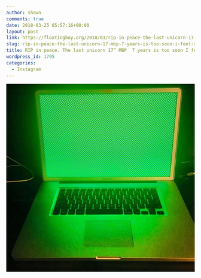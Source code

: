 ```yaml
---
author: shawn
comments: true
date: 2018-03-25 05:57:16+00:00
layout: post
link: https://floatingboy.org/2018/03/rip-in-peace-the-last-unicorn-17-mbp-7-years-is-too-soon-i-feel-sick/
slug: rip-in-peace-the-last-unicorn-17-mbp-7-years-is-too-soon-i-feel-sick
title: RIP in peace. The last unicorn 17” MBP  7 years is too soon I feel sick ?
wordpress_id: 1795
categories:
  - Instagram
---
```


[![RIP in peace. The last unicorn 17” MBP  7 years is too soon I feel sick ?](/assets/media/2018/03/27893196_1588966834528266_1299134831451439104_n.jpg)](/assets/media/2018/03/27893196_1588966834528266_1299134831451439104_n.jpg)
